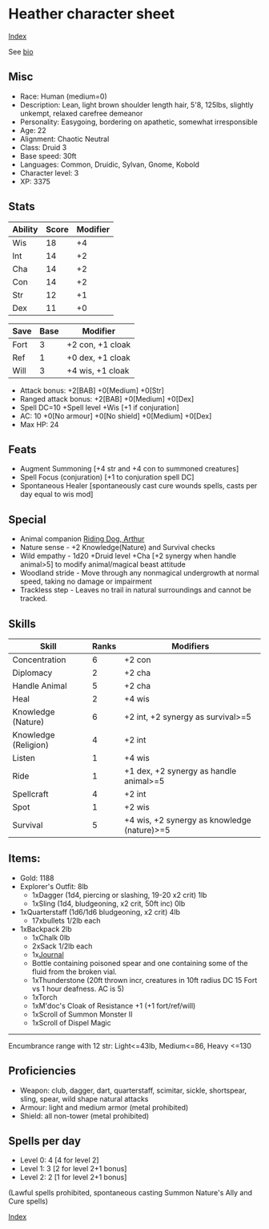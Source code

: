 # Heather character sheet

[Index](./Readme.markdown)

See [bio](./heather.bio.markdown)

## Misc
* Race: Human (medium=0)
* Description: Lean, light brown shoulder length hair, 5'8, 125lbs, slightly unkempt, relaxed carefree demeanor
* Personality: Easygoing, bordering on apathetic, somewhat irresponsible
* Age: 22
* Alignment: Chaotic Neutral
* Class: Druid 3
* Base speed: 30ft
* Languages: Common, Druidic, Sylvan, Gnome, Kobold
* Character level: 3
* XP: 3375

## Stats
| Ability | Score | Modifier
|---------|-------|---------
| Wis     | 18    | +4
| Int     | 14    | +2
| Cha     | 14    | +2
| Con     | 14    | +2
| Str     | 12    | +1
| Dex     | 11    | +0

| Save | Base  | Modifier
|------|-------|---------
| Fort | 3     | +2 con, +1 cloak
| Ref  | 1     | +0 dex, +1 cloak
| Will | 3     | +4 wis, +1 cloak

* Attack bonus: +2[BAB] +0[Medium] +0[Str]
* Ranged attack bonus: +2[BAB] +0[Medium] +0[Dex]
* Spell DC=10 +Spell level +Wis [+1 if conjuration]
* AC: 10 +0[No armour] +0[No shield] +0[Medium] +0[Dex]
* Max HP: 24

## Feats
* Augment Summoning [+4 str and +4 con to summoned creatures]
* Spell Focus (conjuration) [+1 to conjuration spell DC]
* Spontaneous Healer [spontaneously cast cure wounds spells, casts per day equal to wis mod]

## Special
* Animal companion [Riding Dog, Arthur](./arthur.markdown)
* Nature sense - +2 Knowledge(Nature) and Survival checks
* Wild empathy - 1d20 +Druid level +Cha [+2 synergy when handle animal>5] to modify animal/magical beast attitude
* Woodland stride - Move through any nonmagical undergrowth at normal speed, taking no damage or impairment
* Trackless step - Leaves no trail in natural surroundings and cannot be tracked.

## Skills
| Skill                 | Ranks | Modifiers
|-----------------------|-------|----------
| Concentration         | 6     | +2 con
| Diplomacy             | 2     | +2 cha
| Handle Animal         | 5     | +2 cha
| Heal                  | 2     | +4 wis
| Knowledge (Nature)    | 6     | +2 int, +2 synergy as survival>=5
| Knowledge (Religion)  | 4     | +2 int
| Listen                | 1     | +4 wis
| Ride                  | 1     | +1 dex, +2 synergy as handle animal>=5
| Spellcraft            | 4     | +2 int
| Spot                  | 1     | +2 wis
| Survival              | 5     | +4 wis, +2 synergy as knowledge (nature)>=5

## Items:
* Gold: 1188
* Explorer's Outfit: 8lb
  * 1xDagger (1d4, piercing or slashing, 19-20 x2 crit) 1lb
  * 1xSling (1d4, bludgeoning, x2 crit, 50ft inc) 0lb
* 1xQuarterstaff (1d6/1d6 bludgeoning, x2 crit) 4lb
  * 17xbullets 1/2lb each
* 1xBackpack 2lb
  * 1xChalk 0lb
  * 2xSack 1/2lb each
  * 1x[Journal](./heather.journal.markdown)
  * Bottle containing poisoned spear and one containing some of the fluid from the broken vial.
  * 1xThunderstone (20ft thrown incr, creatures in 10ft radius DC 15 Fort vs 1 hour deafness. AC is 5)
  * 1xTorch
  * 1xM'doc's Cloak of Resistance +1 (+1 fort/ref/will)
  * 1xScroll of Summon Monster II
  * 1xScroll of Dispel Magic

---
Encumbrance range with 12 str: Light<=43lb, Medium<=86, Heavy <=130

## Proficiencies
* Weapon: club, dagger, dart, quarterstaff, scimitar, sickle, shortspear, sling, spear, wild shape natural attacks
* Armour: light and medium armor (metal prohibited)
* Shield: all non-tower (metal prohibited)

## Spells per day
* Level 0: 4 [4 for level 2]
* Level 1: 3 [2 for level 2+1 bonus]
* Level 2: 2 [1 for level 2+1 bonus]

(Lawful spells prohibited, spontaneous casting Summon Nature's Ally and Cure spells)

[Index](./Readme.markdown)
